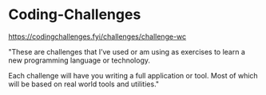 # Coding-Challenges

https://codingchallenges.fyi/challenges/challenge-wc

"These are challenges that I’ve used or am using as exercises to learn a new programming language or technology.

Each challenge will have you writing a full application or tool. Most of which will be based on real world tools and utilities."
